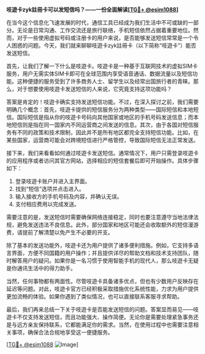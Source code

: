 **吱遊卡zyk註冊卡可以发短信吗？——一份全面解读[[TG💪+ @esim1088](https://t.me/s/esim1088)]**

在当今这个信息化飞速发展的时代，通信工具已经成为我们生活中不可或缺的一部分。无论是日常沟通、工作交流还是旅行联络，手机短信依然占据着重要地位。然而，对于一些使用虚拟号码或注册卡的用户来说，是否能够发送短信常常是一个令人困惑的问题。今天，我们就来聊聊吱遊卡zyk註冊卡（以下简称“吱遊卡”）能否发送短信。

首先，让我们了解一下什么是吱遊卡。吱遊卡是一种基于互联网技术的虚拟SIM卡服务，用户无需实体SIM卡即可在全球范围内享受语音通话、数据流量以及短信功能。这种便捷的服务受到了许多商务人士、留学生以及经常出国旅行者的青睐。那么，对于想要使用吱遊卡发送短信的人来说，它究竟支持这项功能吗？

答案是肯定的！吱遊卡确实支持发送短信功能。不过，在深入探讨之前，我们需要明确几个概念：首先，吱遊卡提供的短信服务分为两种类型——国际短信和本地短信。国际短信是指从你的吱遊卡号码向其他国家或地区的手机号码发送信息；而本地短信则是指在同一国家内不同运营商之间发送的信息。其次，由于各国对短信服务有不同的政策和技术限制，因此并不是所有地区都完全支持短信功能。比如，在某些国家，运营商可能会对跨境短信进行严格管控，导致国际短信无法正常发送。

接下来，我们来看看如何通过吱遊卡发送短信。通常情况下，用户只需登录吱遊卡的应用程序或者访问其官方网站，选择相应的短信套餐后即可开始操作。具体步骤如下：

1. 登录吱遊卡账户并进入主界面。
2. 找到“短信”选项并点击进入。
3. 输入接收方的手机号码及内容，并确认无误。
4. 支付相应费用以完成发送。

需要注意的是，发送短信时需要确保网络连接稳定，同时也要注意遵守当地法律法规，避免发送违法不良信息。此外，部分国家和地区可能还会收取额外的短信漫游费，请提前了解清楚以免产生不必要的开支。

除了基本的发送功能外，吱遊卡还为用户提供了诸多便利措施。例如，它支持多语言界面，方便不同国籍的用户操作；并且提供详尽的帮助文档和技术支持团队，随时解答用户的疑问。如果你是一名习惯于使用智能手机的现代人，那么吱遊卡无疑是你通讯生活中的得力助手。

当然，任何事物都有两面性。尽管吱遊卡具备诸多优点，但也有少数用户反映存在延迟等问题。对此，吱遊卡官方已经积极采取措施优化系统性能，力求为用户提供更加流畅的体验。如果你遇到了类似情况，也可以直接联系客服寻求帮助。

最后，我们再来总结一下关于吱遊卡是否能发送短信的问题。答案显而易见——吱遊卡不仅支持发送短信，而且功能强大、操作简便。无论你是需要处理紧急事务还是与远方亲友保持联系，它都能满足你的需求。当然，在使用过程中也需要注意相关事项，确保合法合规地享受这一便捷服务。

[[TG💪+ @esim1088](https://t.me/s/esim1088) ![Image](https://i.postimg.cc/4NQfJmqS/Snipaste-2025-05-13-00-14-12.png)]